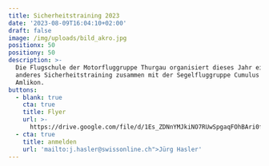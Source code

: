 ```yaml
---
title: Sicherheitstraining 2023
date: '2023-08-09T16:04:10+02:00'
draft: false
image: /img/uploads/bild_akro.jpg
positionx: 50
positiony: 50
description: >-
  Die Flugschule der Motorfluggruppe Thurgau organisiert dieses Jahr ein etwas
  anderes Sicherheitstraining zusammen mit der Segelfluggruppe Cumulus in
  Amlikon.
buttons:
  - blank: true
    cta: true
    title: Flyer
    url: >-
      https://drive.google.com/file/d/1Es_ZDNnYMJkiNO7RUwSpgaqFOhBAri0f/view?usp=sharing
  - cta: true
    title: anmelden
    url: 'mailto:j.hasler@swissonline.ch">Jürg Hasler'
---
```


